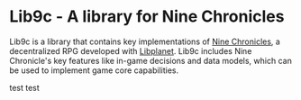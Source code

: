 Lib9c - A library for Nine Chronicles
=====================================

Lib9c is a library that contains key implementations of [Nine Chronicles](https://nine-chronicles.com), a decentralized RPG developed with [Libplanet](https://libplanet.io).
Lib9c includes Nine Chronicle's key features like in-game decisions and data models, which can be used to implement game core capabilities.

test
test
